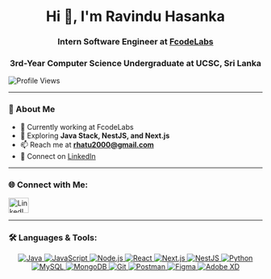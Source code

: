 <h1 align="center">Hi 👋, I'm Ravindu Hasanka</h1>
<h3 align="center">Intern Software Engineer at <a href="https://www.fcodelabs.com/">FcodeLabs</a></h3>
<h3 align="center">3rd-Year Computer Science Undergraduate at UCSC, Sri Lanka</h3>

<p align="left">
  <img src="https://komarev.com/ghpvc/?username=ravinduhash&label=Profile%20views&color=0e75b6&style=flat" alt="Profile Views" />
</p>

---

### 🚀 About Me  
- 🔭 Currently working at FcodeLabs  
- 🌱 Exploring **Java Stack, NestJS, and Next.js**  
- 📫 Reach me at **rhatu2000@gmail.com**  
- 💼 Connect on [LinkedIn](https://www.linkedin.com/in/ravindu-hasanka/)  

---

### 🌐 Connect with Me:
<p align="left">
  <a href="https://linkedin.com/in/ravindu-hasanka" target="_blank">
    <img align="center" src="https://raw.githubusercontent.com/rahuldkjain/github-profile-readme-generator/master/src/images/icons/Social/linked-in-alt.svg" alt="LinkedIn" height="30" width="40"/>
  </a>
</p>

---

### 🛠️ Languages & Tools:  
<p align="center">
  <a href="https://www.java.com/" target="_blank">
    <img src="https://img.shields.io/badge/Java-FFFFFF?style=for-the-badge&logo=java&logoColor=red" alt="Java"/>
  </a>
  <a href="https://developer.mozilla.org/en-US/docs/Web/JavaScript" target="_blank">
    <img src="https://img.shields.io/badge/JavaScript-FFFFFF?style=for-the-badge&logo=javascript&logoColor=yellow" alt="JavaScript"/>
  </a>
  <a href="https://nodejs.org" target="_blank">
    <img src="https://img.shields.io/badge/Node.js-FFFFFF?style=for-the-badge&logo=node.js&logoColor=green" alt="Node.js"/>
  </a>
  <a href="https://reactjs.org/" target="_blank">
    <img src="https://img.shields.io/badge/React-FFFFFF?style=for-the-badge&logo=react&logoColor=blue" alt="React"/>
  </a>
  <a href="https://nextjs.org/" target="_blank">
    <img src="https://img.shields.io/badge/Next.js-FFFFFF?style=for-the-badge&logo=next.js&logoColor=black" alt="Next.js"/>
  </a>
  <a href="https://nestjs.com/" target="_blank">
    <img src="https://img.shields.io/badge/NestJS-FFFFFF?style=for-the-badge&logo=nestjs&logoColor=red" alt="NestJS"/>
  </a>
  <a href="https://www.python.org/" target="_blank">
    <img src="https://img.shields.io/badge/Python-FFFFFF?style=for-the-badge&logo=python&logoColor=blue" alt="Python"/>
  </a>
  <a href="https://www.mysql.com/" target="_blank">
    <img src="https://img.shields.io/badge/MySQL-FFFFFF?style=for-the-badge&logo=mysql&logoColor=blue" alt="MySQL"/>
  </a>
  <a href="https://www.mongodb.com/" target="_blank">
    <img src="https://img.shields.io/badge/MongoDB-FFFFFF?style=for-the-badge&logo=mongodb&logoColor=green" alt="MongoDB"/>
  </a>
  <a href="https://git-scm.com/" target="_blank">
    <img src="https://img.shields.io/badge/Git-FFFFFF?style=for-the-badge&logo=git&logoColor=red" alt="Git"/>
  </a>
  <a href="https://postman.com" target="_blank">
    <img src="https://img.shields.io/badge/Postman-FFFFFF?style=for-the-badge&logo=postman&logoColor=orange" alt="Postman"/>
  </a>
  <a href="https://www.figma.com/" target="_blank">
    <img src="https://img.shields.io/badge/Figma-FFFFFF?style=for-the-badge&logo=figma&logoColor=black" alt="Figma"/>
  </a>
  <a href="https://www.adobe.com/products/xd.html" target="_blank">
    <img src="https://img.shields.io/badge/Adobe%20XD-FFFFFF?style=for-the-badge&logo=adobexd&logoColor=purple" alt="Adobe XD"/>
  </a>
</p>

